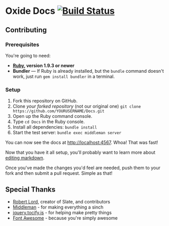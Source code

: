 Oxide Docs [![Build Status](https://travis-ci.org/OxideMod/Docs.png)](https://travis-ci.org/OxideMod/Docs)
==========

Contributing
------------

### Prerequisites

You're going to need:

 - **[Ruby](http://rubyinstaller.org/downloads/), version 1.9.3 or newer**
 - **Bundler** — If Ruby is already installed, but the `bundle` command doesn't work, just run `gem install bundler` in a terminal.

### Setup

 1. Fork this repository on GitHub.
 2. Clone *your forked repository* (not our original one)
    `git clone https://github.com/YOURUSERNAME/Docs.git`
 3. Open up the Ruby command console.
 3. Type `cd Docs` in the Ruby console.
 4. Install all dependencies: `bundle install`
 5. Start the test server: `bundle exec middleman server`

You can now see the docs at <http://localhost:4567>. Whoa! That was fast!

Now that you have it all setup, you'll probably want to learn more about [editing markdown](https://github.com/tripit/slate/wiki/Markdown-Syntax).

Once you've made the changes you'd feel are needed, push them to your fork and then submit a pull request. Simple as that!

Special Thanks
--------------

 - [Robert Lord](http://lord.io), creator of Slate, and contributors
 - [Middleman](https://github.com/middleman/middleman) - for making everything a sinch
 - [jquery.tocify.js](https://github.com/gfranko/jquery.tocify.js) - for helping make pretty things
 - [Font Awesome](http://fortawesome.github.io/Font-Awesome/) - because you're simply awesome
